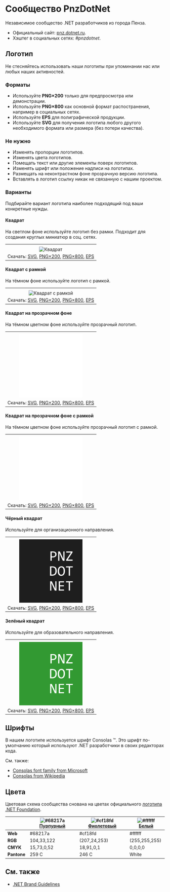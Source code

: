 ﻿# Сообщество PnzDotNet

Независимое сообщество .NET разработчиков из города Пенза.

- Официальный сайт: [pnz.dotnet.ru](https://pnz.dotnet.ru/).
- Хэштег в социальных сетях: _#pnzdotnet_.

## Логотип

Не стесняйтесь использовать наши логотипы при упоминании нас или любых наших активностей.

### Форматы

- Используйте **PNG×200** только для предпросмотра или демонстрации.
- Используйте **PNG×800** как основной формат распостранения, например в социальных сетях.
- Используйте **EPS** для полиграфической продукции.
- Используйте **SVG** для получения логотипа любого другого необходимого формата или размера (без потери качества).

### Не нужно

- Изменять пропорции логотипов.
- Изменять цвета логотипов.
- Помещать текст или другие элементы поверх логотипов.
- Изменять шрифт или положение надписи на логотипах.
- Размещать на неконтрастном фоне прозрачную версию логотипа.
- Вставлять в логотип ссылку никак не связанную с нашим проектом.

### Варианты

Подбирайте вариант логотипа наиболее подходящий под ваши конкретные нужды.

#### Квадрат

На светлом фоне используйте логотип без рамки. Подходит для создания круглых миниатюр в соц. сетях.

|       |
| :---: |
|       |
| ![Квадрат](pnzdotnet-logo-squared-200.png) |
| Скачать: [SVG](https://raw.githubusercontent.com/DotNetRu/BrandBook/master/Logo/Pnz/pnzdotnet-logo-squared.svg), [PNG×200](https://raw.githubusercontent.com/DotNetRu/BrandBook/master/Logo/Pnz/pnzdotnet-logo-squared-200.png), [PNG×800](https://raw.githubusercontent.com/DotNetRu/BrandBook/master/Logo/Pnz/pnzdotnet-logo-squared-800.png), [EPS](https://raw.githubusercontent.com/DotNetRu/BrandBook/master/Logo/Pnz/pnzdotnet-logo-squared.eps) |

#### Квадрат с рамкой

На тёмном фоне используйте логотип с рамкой.

|       |
| :---: |
|       |
| ![Квадрат с рамкой](pnzdotnet-logo-squared-bordered-200.png) |
| Скачать: [SVG](https://raw.githubusercontent.com/DotNetRu/BrandBook/master/Logo/Pnz/pnzdotnet-logo-squared-bordered.svg), [PNG×200](https://raw.githubusercontent.com/DotNetRu/BrandBook/master/Logo/Pnz/pnzdotnet-logo-squared-bordered-200.png), [PNG×800](https://raw.githubusercontent.com/DotNetRu/BrandBook/master/Logo/Pnz/pnzdotnet-logo-squared-bordered-800.png), [EPS](https://raw.githubusercontent.com/DotNetRu/BrandBook/master/Logo/Pnz/pnzdotnet-logo-squared-bordered.eps) |

#### Квадрат на прозрачном фоне

На тёмном цветном фоне используйте прозрачный логотип.

|       |
| :---: |
|       |
| ![Квадрат на прозрачном фоне](pnzdotnet-logo-squared-white-200.png) |
| Скачать: [SVG](https://raw.githubusercontent.com/DotNetRu/BrandBook/master/Logo/Pnz/pnzdotnet-logo-squared-white.svg), [PNG×200](https://raw.githubusercontent.com/DotNetRu/BrandBook/master/Logo/Pnz/pnzdotnet-logo-squared-white-200.png), [PNG×800](https://raw.githubusercontent.com/DotNetRu/BrandBook/master/Logo/Pnz/pnzdotnet-logo-squared-white-800.png), [EPS](https://raw.githubusercontent.com/DotNetRu/BrandBook/master/Logo/Pnz/pnzdotnet-logo-squared-white.eps) |

#### Квадрат на прозрачном фоне с рамкой

На тёмном цветном фоне используйте прозрачный логотип с рамкой.

|       |
| :---: |
|       |
| ![Квадрат на прозрачном фоне с рамкой](pnzdotnet-logo-squared-white-bordered-200.png) |
| Скачать: [SVG](https://raw.githubusercontent.com/DotNetRu/BrandBook/master/Logo/Pnz/pnzdotnet-logo-squared-white-bordered.svg), [PNG×200](https://raw.githubusercontent.com/DotNetRu/BrandBook/master/Logo/Pnz/pnzdotnet-logo-squared-white-bordered-200.png), [PNG×800](https://raw.githubusercontent.com/DotNetRu/BrandBook/master/Logo/Pnz/pnzdotnet-logo-squared-white-bordered-800.png), [EPS](https://raw.githubusercontent.com/DotNetRu/BrandBook/master/Logo/Pnz/pnzdotnet-logo-squared-white-bordered.eps) |

#### Чёрный квадрат

Используйте для организационного направления.

|       |
| :---: |
|       |
| ![Чёрный квадрат](pnzdotnet-logo-squared-black-200.png) |
| Скачать: [SVG](https://raw.githubusercontent.com/DotNetRu/BrandBook/master/Logo/Pnz/pnzdotnet-logo-squared-black.svg), [PNG×200](https://raw.githubusercontent.com/DotNetRu/BrandBook/master/Logo/Pnz/pnzdotnet-logo-squared-black-200.png), [PNG×800](https://raw.githubusercontent.com/DotNetRu/BrandBook/master/Logo/Pnz/pnzdotnet-logo-squared-black-800.png), [EPS](https://raw.githubusercontent.com/DotNetRu/BrandBook/master/Logo/Pnz/pnzdotnet-logo-squared-black.eps) |

#### Зелёный квадрат

Используйте для образовательного направления.

|       |
| :---: |
|       |
| ![Зелёный квадрат](pnzdotnet-logo-squared-green-200.png) |
| Скачать: [SVG](https://raw.githubusercontent.com/DotNetRu/BrandBook/master/Logo/Pnz/pnzdotnet-logo-squared-green.svg), [PNG×200](https://raw.githubusercontent.com/DotNetRu/BrandBook/master/Logo/Pnz/pnzdotnet-logo-squared-green-200.png), [PNG×800](https://raw.githubusercontent.com/DotNetRu/BrandBook/master/Logo/Pnz/pnzdotnet-logo-squared-green-800.png), [EPS](https://raw.githubusercontent.com/DotNetRu/BrandBook/master/Logo/Pnz/pnzdotnet-logo-squared-green.eps) |

## Шрифты

В нашем логотипе используется шрифт Consolas ™. Это шрифт по-умолчанию который используют .NET разработчики в своих редакторах кода.

См. также:

- [Consolas font family from Microsoft](https://docs.microsoft.com/en-us/typography/font-list/consolas)
- [Consolas from Wikipedia](https://en.wikipedia.org/wiki/Consolas)

## Цвета

Цветовая схема сообщества снована на цветах официального [логотипа .NET Foundation](https://github.com/dotnet/swag/tree/master/logo).

|             | ![#68217a](https://placehold.it/15/68217a/ffffff?text=+) [Пурпурный](https://www.color-hex.com/color/68217a) | ![#cf18fd](https://placehold.it/15/cf18fd/ffffff?text=+) [Фиолетовый](https://www.color-hex.com/color/cf18fd) | ![#ffffff](https://placehold.it/15/ffffff/ffffff?text=+) [Белый](https://www.color-hex.com/color/ffffff) |
| ----------- | ---------- | ------------ | ------------- |
| **Web**     | #68217a    | #cf18fd      | #ffffff       |
| **RGB**     | 104,33,122 | (207,24,253) | (255,255,255) |
| **CMYK**    | 15,73,0,52 | 18,91,0,1    | 0,0,0,0       |
| **Pantone** | 259 C      | 246 C        | White         |

## См. также

- [.NET Brand Guidelines](https://github.com/dotnet/brand)

